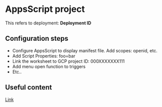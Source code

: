 # AppsScript project

This refers to deployment: **Deployment ID**

## Configuration steps

* Configure AppsScript to display manifest file. Add scopes: openid, etc.
* Add Script Properties: foo=bar
* Link the worksheet to GCP project ID: 000XXXXXXX111
* Add menu open function to triggers
* Etc..

## Useful content
[Link](https://www.google.com)